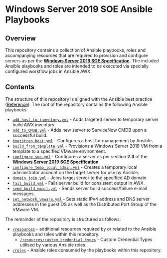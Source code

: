 # Windows Server 2019 SOE Ansible Playbooks

## Overview

This repository contains a collection of Ansible playbooks, roles and accompanying resources that are required to provision and configure servers as per the [**Windows Server 2019 SOE Specification**](https://nexus.watercorporation.com.au/otcs/cs.exe/app/nodes/124134108). The included Ansible playbooks and roles are intended to be executed via specially configured workflow jobs in Ansible AWX.

## Contents

The structure of this repository is aligned with the Ansible best practice ([Reference](https://docs.ansible.com/ansible/2.9/user_guide/playbooks_best_practices.html#directory-layout)). The root of the repository contains the following Ansible playbooks:

- [`add_host_to_inventory.yml`](/add_host_to_inventory.yml) - Adds targeted server to temporary server build AWX inventory.
- [`add_to_CMDB.yml`](/add_to_CMDB.yml) - Adds new server to ServiceNow CMDB upon a successful build.
- [`bootstrap_host.yml`](/bootstrap_host.yml) - Configures a host for management by Ansible.
- [`build_from_template.yml`](/build_from_template.yml) - Provisions a Windows Server 2019 VM from a template to a specified VMware environment.
- [`configure_soe.yml`](/configure_soe.yml) - Configures a server as per section **2.3** of the [**Windows Server 2019 SOE Specification**](https://nexus.watercorporation.com.au/otcs/cs.exe/app/nodes/124134108).
- [`configure_temp_local_admin.yml`](/configure_temp_local_admin.yml) - Creates a temporary local administrator account on the target server for use by Ansible.
- [`domain_join.yml`](/domain_join.yml) - Joins target server to the specified AD domain.
- [`fail_build.yml`](/fail_build.yml) - Fails server build for consistent output in AWX.
- [`send_build_email.yml`](/send_build_email.yml) - Sends server build success/failure e-mail messages.
- [`set_network_vmware.yml`](/set_network_vmware.yml) - Sets static IPv4 address and DNS server addresses in the guest OS as well as the Distributed Port Group of the VMware VM.

The remainder of the repository is structured as follows:

- [`/resources`](/resources/README.md) - additional resources required by or related to the Ansible playbooks and roles within this repository.
  - [`/resources/custom_credential_types`](/resources/custom_credential_types/README.md) - Custom Credential Types utilised by various Ansible roles.
- [`/roles`](/roles/README.md) - Ansible roles consumed by the playbooks within this repository.
